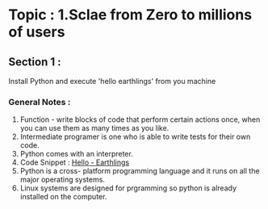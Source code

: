 # Topic : 1.Sclae from Zero to millions of users 
## Section 1 : 
Install Python and execute 'hello earthlings' from you machine
### General Notes : 
1. Function - write blocks of code that perform certain actions once, when you can use them as many times as you like.
2. Intermediate programer is one who is able to write tests for their own code. 
3. Python comes with an interpreter. 
4. Code Snippet : [Hello - Earthlings](https://github.com/ShriRachana/py-adventure/blob/main/Python/PythonCrashCourse-EricMatthes/helloEarthlings.py) 
5. Python is a cross- platform programming language and it runs on all the major operating systems.
6. Linux systems are designed for prgramming so python is already installed on the computer. 